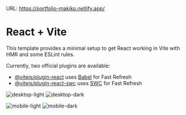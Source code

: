 URL: https://portfolio-makiko.netlify.app/

# React + Vite

This template provides a minimal setup to get React working in Vite with HMR and some ESLint rules.

Currently, two official plugins are available:

- [@vitejs/plugin-react](https://github.com/vitejs/vite-plugin-react/blob/main/packages/plugin-react/README.md) uses [Babel](https://babeljs.io/) for Fast Refresh
- [@vitejs/plugin-react-swc](https://github.com/vitejs/vite-plugin-react-swc) uses [SWC](https://swc.rs/) for Fast Refresh

![desktop-light](https://github.com/trimakichan/portfolio/assets/115846240/205eb37b-ff88-4d49-a526-85e7b2034789)
![desktop-dark](https://github.com/trimakichan/portfolio/assets/115846240/c7d8deef-4681-4ea4-b276-6fd6d53c4ba4)

![mobile-light](https://github.com/trimakichan/portfolio/assets/115846240/c835d87f-2913-4597-90f3-b12a05c4ff4e)
![mobile-dark](https://github.com/trimakichan/portfolio/assets/115846240/c4f46899-35fa-49ae-a6f3-fcd13a6504d6)
